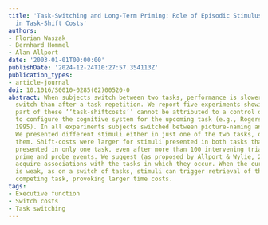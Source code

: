 ```yaml
---
title: 'Task-Switching and Long-Term Priming: Role of Episodic Stimulus–Task Bindings
  in Task-Shift Costs'
authors:
- Florian Waszak
- Bernhard Hommel
- Alan Allport
date: '2003-01-01T00:00:00'
publishDate: '2024-12-24T10:27:57.354113Z'
publication_types:
- article-journal
doi: 10.1016/S0010-0285(02)00520-0
abstract: When subjects switch between two tasks, performance is slower after a task
  switch than after a task repetition. We report five experiments showing that a large
  part of these ‘‘task-shiftcosts’’ cannot be attributed to a control operation, needed
  to configure the cognitive system for the upcoming task (e.g., Rogers & Monsell,
  1995). In all experiments subjects switched between picture-naming and word-reading.
  We presented different stimuli either in just one of the two tasks, or in both of
  them. Shift-costs were larger for stimuli presented in both tasks than for those
  presented in only one task, even after more than 100 intervening trials between
  prime and probe events. We suggest (as proposed by Allport & Wylie, 2000) that stimuli
  acquire associations with the tasks in which they occur. When the current task activation
  is weak, as on a switch of tasks, stimuli can trigger retrieval of the associated,
  competing task, provoking larger time costs.
tags:
- Executive function
- Switch costs
- Task switching
---
```

